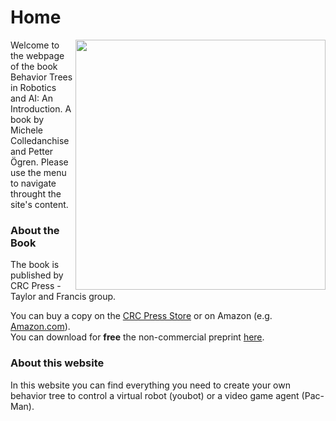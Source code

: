 # Home
<img align="right" src="https://images.tandf.co.uk/common/jackets/amazon/978113859/9781138593732.jpg" height="400" />

Welcome to the webpage of the book Behavior Trees in Robotics and AI: An Introduction. A book by Michele Colledanchise and Petter Ögren.
Please use the menu to navigate throught the site's content.

### About the Book 
The book is published by CRC Press - Taylor and Francis group. 

You can buy a copy on the [CRC Press Store](https://www.crcpress.com/Behavior-Trees-in-Robotics-and-Al-An-Introduction/Colledanchise-Ogren/p/book/9781138593732) or on Amazon (e.g. [Amazon.com](https://www.amazon.com/Behavior-Trees-Robotics-Introduction-Intelligence/dp/1138593737)).<br>
You can download for **free** the non-commercial preprint [here](https://arxiv.org/abs/1709.00084).


### About this website
In this website you can find everything you need to create your own behavior tree to control a virtual robot (youbot) or a video game agent (Pac-Man).
